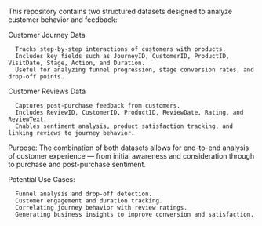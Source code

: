 This repository contains two structured datasets designed to analyze customer behavior and feedback:

Customer Journey Data

      Tracks step-by-step interactions of customers with products.
      Includes key fields such as JourneyID, CustomerID, ProductID, VisitDate, Stage, Action, and Duration.
      Useful for analyzing funnel progression, stage conversion rates, and drop-off points.

Customer Reviews Data

      Captures post-purchase feedback from customers.
      Includes ReviewID, CustomerID, ProductID, ReviewDate, Rating, and ReviewText.
      Enables sentiment analysis, product satisfaction tracking, and linking reviews to journey behavior.

Purpose:
The combination of both datasets allows for end-to-end analysis of customer experience — from initial awareness and consideration through to purchase and post-purchase sentiment.

Potential Use Cases:

      Funnel analysis and drop-off detection.
      Customer engagement and duration tracking.
      Correlating journey behavior with review ratings.
      Generating business insights to improve conversion and satisfaction.

